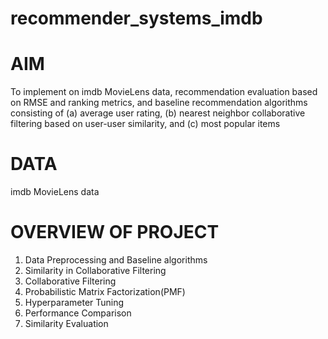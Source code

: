 # recommender_systems_imdb

# AIM
To implement on imdb MovieLens data, recommendation evaluation based on RMSE and ranking metrics, and baseline recommendation algorithms consisting of (a) average user rating, (b) nearest neighbor collaborative filtering based on user-user similarity, and (c) most popular items

# DATA
imdb MovieLens data

# OVERVIEW OF PROJECT
1. Data Preprocessing and Baseline algorithms
2. Similarity in Collaborative Filtering
3. Collaborative Filtering
4. Probabilistic Matrix Factorization(PMF)
5. Hyperparameter Tuning
6. Performance Comparison
7. Similarity Evaluation
